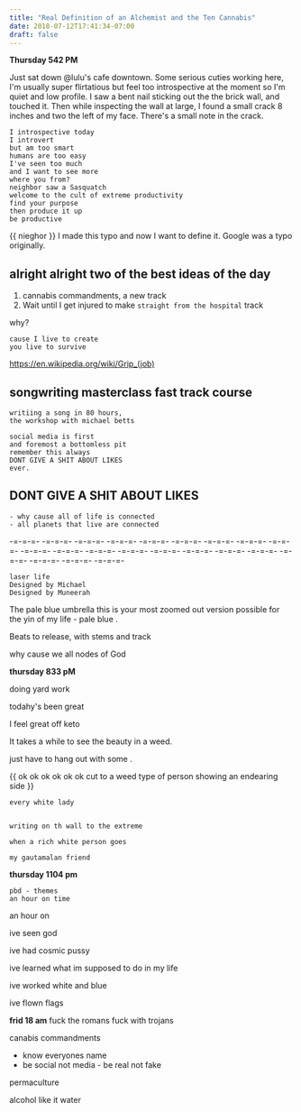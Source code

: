 ```yaml
---
title: "Real Definition of an Alchemist and the Ten Cannabis"
date: 2018-07-12T17:41:34-07:00
draft: false
---
```


**Thursday 542 PM**

Just sat down @lulu's cafe downtown. Some serious cuties working here, I'm usually super flirtatious but feel too introspective at the moment so I'm quiet and low profile. I saw a bent nail sticking out the the brick wall, and touched it. Then while inspecting the wall at large, I found a small crack 8 inches and two the left of my face. There's a small note in the crack.

```
I introspective today
I introvert
but am too smart
humans are too easy
I've seen too much
and I want to see more
where you from?
neighbor saw a Sasquatch
welcome to the cult of extreme productivity  
find your purpose
then produce it up
be productive
```

{{ nieghor }} I made this typo and now I want to define it. Google was a typo originally.



## alright alright two of the best ideas of the day

1. cannabis commandments, a new track
2. Wait until I get injured to make `straight from the hospital` track


why?
```
cause I live to create
you live to survive
```

https://en.wikipedia.org/wiki/Grip_(job)

## songwriting masterclass fast track course
```
writiing a song in 80 hours,
the workshop with michael betts
```


```
social media is first
and foremost a bottomless pit
remember this always
DONT GIVE A SHIT ABOUT LIKES
ever.
```

## DONT GIVE A SHIT ABOUT LIKES

    - why cause all of life is connected
    - all planets that live are connected

-=-=-=- -=-=-=- -=-=-=- -=-=-=- -=-=-=- -=-=-=- -=-=-=-
-=-=-=- -=-=-=- -=-=-=- -=-=-=- -=-=-=- -=-=-=- -=-=-=-
-=-=-=- -=-=-=- -=-=-=- -=-=-=- -=-=-=- -=-=-=- -=-=-=-

```
laser life
Designed by Michael
Designed by Muneerah
```

The pale blue umbrella
this is your most zoomed out version possible for the yin of my life - pale blue .


Beats to release, with stems and track


why cause we all nodes of God




**thursday 833 pM**

doing yard work

todahy's been great

I feel great off keto


It takes a while to see the beauty in a weed.

just have to hang out with some .

{{ ok ok ok ok ok ok  cut to a weed type of person showing an endearing side  }}



```
every white lady


```



```
writing on th wall to the extreme

```


```
when a rich white person goes

my gautamalan friend

```

**thursday 1104 pm**
```
pbd - themes
an hour on time
```
an hour on




ive seen god

ive had cosmic pussy

ive learned what im supposed to do in my life

ive worked white and blue

ive flown flags



**frid 18 am**
fuck the romans
fuck with trojans


canabis commandments

- know everyones name
- be social not media
      - be real not fake




permaculture

alcohol like it water

